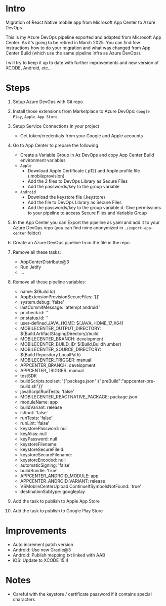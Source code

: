 # Intro
Migration of React Native mobile app from Microsoft App Center to Azure DevOps.

This is my Azure DevOps pipeline exported and adapted from Microsoft App Center. As it's going to be retired in March 2025. You can find few instructions how to do your migration and what was changed from App Center Build (which use the same pipeline infra as Azure DevOps).

I will try to keep it up to date with further improvements and new version of XCODE, Android, etc...

# Steps

1. Setup Azure DevOps with Git repo
1. Install those extensions from Marketplace to Azure DevOps: `Google Play`, `Apple App Store`
1. Setup Service Connections in your project
    - Get token/credentials from your Google and Apple accounts
1. Go to App Center to prepare the following
    - Create a Variable Group in Az DevOps and copy App Center Build environment variables
    - `Apple`
        - Download Apple Certificate (.p12) and Apple profile file (.mobileprovision)
        - Add the 2 files to DevOps Library as Secure Files
        - Add the passwords/key to the group variable
    - `Android`
        - Download the keystore file (.keystore)
        - Add the file to DevOps Library as Secure Files
        - Add the passwords/key to the group variable
    d. Give permissions to your pipeline to access Secure Files and Variable Group
1. In the App Center you can Export the pipeline as yaml and add it to your Azure DevOps repo (you can find mine anonymized in `./export-app-center` folder)
1. Create an Azure DevOps pipeline from the file in the repo
1. Remove all these tasks:
    - AppCenterDistribute@3
    - Run Jetify
    - ...
1. Remove all these pipeline variables:
    - name: $(Build.Id)
    - AppExtensionProvisionSecureFiles: '[]'
    - system.debug: 'false'
    - lastCommitMessage: 'attempt android '
    - pr.check.id: ''
    - pr.status.id: ''
    - user-defined.JAVA_HOME: $(JAVA_HOME_17_X64)
    - MOBILECENTER_OUTPUT_DIRECTORY: $(Build.ArtifactStagingDirectory)/build
    - MOBILECENTER_BRANCH: development
    - MOBILECENTER_BUILD_ID: $(Build.BuildNumber)
    - MOBILECENTER_SOURCE_DIRECTORY: $(Build.Repository.LocalPath)
    - MOBILECENTER_TRIGGER: manual
    - APPCENTER_BRANCH: development
    - APPCENTER_TRIGGER: manual
    - testSDK
    - buildScripts.toolset: '{"package.json":{"preBuild":"appcenter-pre-build.sh"}}'
    - javaScriptRunTests: 'false'
    - MOBILECENTER_REACTNATIVE_PACKAGE: package.json
    - moduleName: app
    - buildVariant: release
    - isRoot: 'false'
    - runTests: 'false'
    - runLint: 'false'
    - keystorePassword: null
    - keyAlias: null
    - keyPassword: null
    - keystoreFilename: <your-keystoreFilename>
    - keystoreSecureFileId: <your-keystoreSecureFileId>
    - keystoreSecureFilename: <your-keystoreSecureFilename>
    - keystoreEncoded: null
    - automaticSigning: 'false'
    - buildBundle: 'true'
    - APPCENTER_ANDROID_MODULE: app
    - APPCENTER_ANDROID_VARIANT: release
    - VSMobileCenterUpload.ContinueIfSymbolsNotFound: 'true'
    - destinationSubtype: googleplay

1. Add the task to publish to Apple App Store
1. Add the task to publish to Google Play Store

# Improvements

- Auto increment patch version
- Android: Use new Gradle@3
- Android: Publish mapping.txt linked with AAB
- iOS: Update to XCODE 15.4

# Notes
- Careful with the keystore / certificate password if it contains special characters